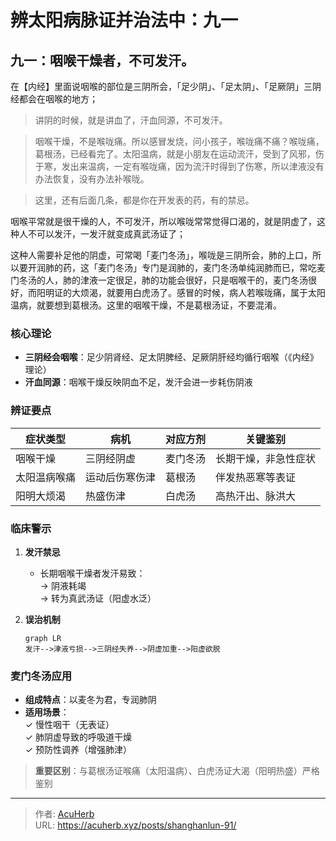 # 辨太阳病脉证并治法中：九一


## 九一：咽喉干燥者，不可发汗。

<!--more-->

在【内经】里面说咽喉的部位是三阴所会，「足少阴」、「足太阴」、「足厥阴」三阴经都会在咽喉的地方；

> 讲阴的时候，就是讲血了，汗血同源，不可发汗。

> 咽喉干燥，不是喉咙痛。所以感冒发烧，问小孩子，喉咙痛不痛？喉咙痛，葛根汤，已经看完了。太阳温病，就是小朋友在运动流汗，受到了风邪，伤于寒，发出来温病，一定有喉咙痛，因为流汗时得到了伤寒，所以津液没有办法恢复，没有办法补喉咙。

> 这里，还有后面几条，都是你在开发表的药，有的禁忌。

咽喉平常就是很干燥的人，不可发汗，所以喉咙常常觉得口渴的，就是阴虚了，这种人不可以发汗，一发汗就变成真武汤证了；

这种人需要补足他的阴虚，可常喝「麦门冬汤」，喉咙是三阴所会，肺的上口，所以要开润肺的药，这「麦门冬汤」专门是润肺的，麦门冬汤单纯润肺而已，常吃麦门冬汤的人，肺的津液一定很足，肺的功能会很好，只是咽喉干的，麦门冬汤很好，而阳明证的大烦渴，就要用白虎汤了。感冒的时候，病人若喉咙痛，属于太阳温病，就要想到葛根汤。这里的咽喉干燥，不是葛根汤证，不要混淆。

### 核心理论
- **三阴经会咽喉**：足少阴肾经、足太阴脾经、足厥阴肝经均循行咽喉（《内经》理论）
- **汗血同源**：咽喉干燥反映阴血不足，发汗会进一步耗伤阴液

### 辨证要点
| 症状类型       | 病机           | 对应方剂   | 关键鉴别               |
|----------------|----------------|------------|------------------------|
| 咽喉干燥       | 三阴经阴虚     | 麦门冬汤   | 长期干燥，非急性症状   |
| 太阳温病喉痛   | 运动后伤寒伤津 | 葛根汤     | 伴发热恶寒等表证       |
| 阳明大烦渴     | 热盛伤津       | 白虎汤     | 高热汗出、脉洪大       |

### 临床警示
1. **发汗禁忌**  
   - 长期咽喉干燥者发汗易致：  
     → 阴液耗竭  
     → 转为真武汤证（阳虚水泛）  

2. **误治机制**  
   ```mermaid
   graph LR
   发汗-->津液亏损-->三阴经失养-->阴虚加重-->阳虚欲脱
   ```

### 麦门冬汤应用
- **组成特点**：以麦冬为君，专润肺阴
- **适用场景**：  
  ✓ 慢性咽干（无表证）  
  ✓ 肺阴虚导致的呼吸道干燥  
  ✓ 预防性调养（增强肺津）  

> **重要区别**：与葛根汤证喉痛（太阳温病）、白虎汤证大渴（阳明热盛）严格鉴别

---

> 作者: [AcuHerb](https://acuherb.xyz)  
> URL: https://acuherb.xyz/posts/shanghanlun-91/  

